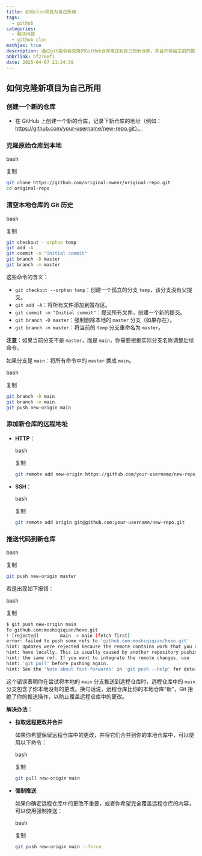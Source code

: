 ```yaml
---
title: 如何clon项目为自己所用
tags:
  - github
categories:
  - 解决问题
  - github clon
mathjax: true
description: 通过git指令将克隆的GitHub仓库推送到自己的新仓库，并且不保留之前的推送日志
abbrlink: bf2768f1
date: 2025-04-07 21:24:59
---
```

## 如何克隆新项目为自己所用

### 创建一个新的仓库

- 在 GitHub 上创建一个新的仓库，记录下新仓库的地址（例如：https://github.com/your-username/new-repo.git）。

### 克隆原始仓库到本地

bash

复制

```bash
git clone https://github.com/original-owner/original-repo.git
cd original-repo
```

### 清空本地仓库的 Git 历史

bash

复制

```bash
git checkout --orphan temp
git add -A
git commit -m "Initial commit"
git branch -D master
git branch -m master
```

这些命令的含义：

- `git checkout --orphan temp`：创建一个孤立的分支 `temp`，该分支没有父提交。
- `git add -A`：将所有文件添加到暂存区。
- `git commit -m "Initial commit"`：提交所有文件，创建一个新的提交。
- `git branch -D master`：强制删除本地的 `master` 分支（如果存在）。
- `git branch -m master`：将当前的 `temp` 分支重命名为 `master`。

**注意**：如果当前分支不是 `master`，而是 `main`，你需要根据实际分支名称调整后续命令。

如果分支是 `main`：将所有命令中的 `master` 换成 `main`。

bash

复制

```bash
git branch -D main
git branch -m main
git push new-origin main
```

### 添加新仓库的远程地址

- **HTTP**：

  bash

  复制

  ```bash
  git remote add new-origin https://github.com/your-username/new-repo.git
  ```

  

- **SSH**：

  bash

  复制

  ```bash
  git remote add origin git@github.com:your-username/new-repo.git
  ```

  

### 推送代码到新仓库

bash

复制

```bash
git push new-origin master
```

若是出现如下报错：

bash

复制

```bash
$ git push new-origin main
To github.com:moshiqiqian/hexo.git
! [rejected]        main -> main (fetch first)
error: failed to push some refs to 'github.com:moshiqiqian/hexo.git'
hint: Updates were rejected because the remote contains work that you do not
hint: have locally. This is usually caused by another repository pushing to
hint: the same ref. If you want to integrate the remote changes, use
hint: 'git pull' before pushing again.
hint: See the 'Note about fast-forwards' in 'git push --help' for details.
```

这个错误表明你在尝试将本地的 `main` 分支推送到远程仓库时，远程仓库中的 `main` 分支包含了你本地没有的更改。换句话说，远程仓库比你的本地仓库“新”，Git 拒绝了你的推送操作，以防止覆盖远程仓库中的更改。

**解决办法**：

- **拉取远程更改并合并**

  如果你希望保留远程仓库中的更改，并将它们合并到你的本地仓库中，可以使用以下命令：

  bash

  复制

  ```bash
  git pull new-origin main
  ```

  

- **强制推送**

  如果你确定远程仓库中的更改不重要，或者你希望完全覆盖远程仓库的内容，可以使用强制推送：

  bash

  复制

  ```bash
  git push new-origin main --force
  ```
